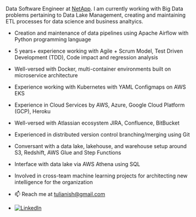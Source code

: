 Data Software Engineer at [NetApp](https://www.spot.io). I am currently working with Big Data problems pertaining to Data Lake Management, creating and maintaining ETL processes for data science and business analtyics.

- Creation and maintenance of data pipelines using Apache Airflow with Python programming language 
- 5 years+ experience working with Agile + Scrum Model, Test Driven Development (TDD), Code impact and regression analysis
- Well-versed with Docker, multi-container environments built on microservice architecture
- Experience working with Kubernetes with YAML Configmaps on AWS EKS
- Experience in Cloud Services by AWS, Azure, Google Cloud Platform (GCP), Heroku
- Well-versed with Atlassian ecosystem JIRA, Confluence, BitBucket
- Experienced in distributed version control branching/merging using Git
- Conversant with a data lake, lakehouse, and warehouse setup around S3, Redshift, AWS Glue and Step Functions
- Interface with data lake via AWS Athena using SQL
- Involved in cross-team machine learning projects for architecting new intelligence for the organization

- 📫 Reach me at tulianish@gmail.com
- [![LinkedIn](https://img.shields.io/badge/linkedin-%230077B5.svg?&style=for-the-badge&logo=linkedin&logoColor=white)](http://linkedin.com/in/tulianish)

<!--
**tulianish/tulianish** is a ✨ _special_ ✨ repository because its `README.md` (this file) appears on your GitHub profile.

Here are some ideas to get you started:

- 🔭 I’m currently working on ...
- 🌱 I’m currently learning ...
- 👯 I’m looking to collaborate on ...
- 🤔 I’m looking for help with ...
- 💬 Ask me about ...
- 📫 How to reach me: ...
- 😄 Pronouns: ...
- ⚡ Fun fact: ...
-->
